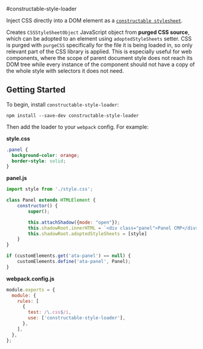 #constructable-style-loader

Inject CSS directly into a DOM element as a [`constructable stylesheet`](https://developers.google.com/web/updates/2019/02/constructable-stylesheets).

Creates `CSSStyleSheetObject` JavaScript object from **purged CSS source**, which can be adopted to an element using `adoptedStyleSheets` setter.
CSS is purged with `purgeCSS` specifically for the file it is being loaded in, so only relevant part of the CSS library is applied.
This is especially useful for web components, where the scope of parent document style does not reach its DOM tree
 while every instance of the component should not have a copy of the whole style with selectors it does not need.
 
## Getting Started

To begin, install `constructable-style-loader`:

```console
npm install --save-dev constructable-style-loader
```

Then add the loader to your `webpack` config. For example:

**style.css**

```css
.panel {
  background-color: orange;
  border-style: solid;
}
```

**panel.js**

```js
import style from './style.css';

class Panel extends HTMLElement {
    constructor() {
        super();

        this.attachShadow({mode: "open"});
        this.shadowRoot.innerHTML = `<div class="panel">Panel CMP</div>`;
        this.shadowRoot.adoptedStyleSheets = [style]
    }
}

if (customElements.get('ata-panel') == null) {
    customElements.define('ata-panel', Panel);
}
```

**webpack.config.js**

```js
module.exports = {
  module: {
    rules: [
      {
        test: /\.css$/i,
        use: ['constructable-style-loader'],
      },
    ],
  },
};
```
